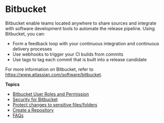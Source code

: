 # Bitbucket

Bitbucket enable teams located anywhere to share sources and integrate with software development tools to automate the release pipeline. Using Bitbucket, you can:
- Form a feedback loop with your continuous integration and continuous delivery processes
- Use webhooks to trigger your CI builds from commits
- Use tags to tag each commit that is built into a release candidate

For more information on Bitbucket, refer to https://www.atlassian.com/software/bitbucket.

**Topics**

- [Bitbucket User Roles and Permission](bitbucket-user-role)
- [Security for Bitbucket](ship-bitbucket-security)
- [Protect changes to sensitive files/folders](ship-bitbucket-protect-changes-sensitive)
- [Create a Repository](ship-bitbucket-create-repository)
- [FAQs](tools-faq/#bitbucket-faqs)

<!--
- [Best Practices]()
- [Agency education links for ship services]()
- [FAQs](ship-bitbucket-faqs)
-->